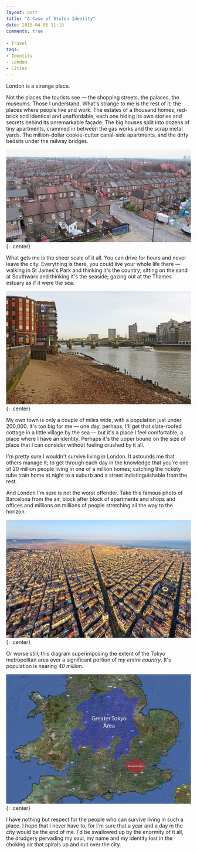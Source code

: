 ```yaml
---
layout: post
title: "A Case of Stolen Identity"
date: 2015-04-05 11:18
comments: true

- Travel
tags:
- Identity
- London
- Cities
---
```


London is a strange place.

Not the places the tourists see &mdash; the shopping streets, the palaces, the museums. Those I understand. What's strange to me is the rest of it; the places where people live and work. The estates of a thousand homes, red-brick and identical and unaffordable, each one hiding its own stories and secrets behind its unremarkable façade. The big houses split into dozens of tiny apartments, crammed in between the gas works and the scrap metal yards. The million-dollar cookie-cutter canal-side apartments, and the dirty bedsits under the railway bridges.

![Wood Green, London by David Holt, CC by-sa](/img/blog/2015/haringey.jpg){: .center}

What gets me is the sheer scale of it all. You can drive for hours and never leave the city. Everything is there, you could live your whole life there &mdash; walking in St James's Park and thinking it's the country; sitting on the sand at Southwark and thinking it's the seaside; gazing out at the Thames estuary as if it were the sea.

![Beach at Southwark by Christine Matthews via Wikimedia Commons, CC by-sa](/img/blog/2015/southwark.jpg){: .center}

My own town is only a couple of miles wide, with a population just under 200,000. It's too big for me &mdash; one day, perhaps, I'll get that slate-roofed cottage in a little village by the sea &mdash; but it's a place I feel comfortable, a place where I have an identity. Perhaps it's the upper bound on the size of place that I can consider without feeling crushed by it all.

I'm pretty sure I wouldn't survive living in London. It astounds me that others manage it; to get through each day in the knowledge that you're one of 20 million people living in one of a million homes; catching the rickety tube train home at night to a suburb and a street indistinguishable from the rest.

And London I'm sure is not the worst offender. Take this famous photo of Barcelona from the air, block after block of apartments and shops and offices and millions on millions of people stretching all the way to the horizon.

![Aerial view of Barcelona](/img/blog/2015/barcelona.jpg){: .center}

Or worse still, this diagram superimposing the extent of the Tokyo metropolitan area over a significant portion of *my entire country*. It's population is nearing *40 million*.

![Size of Tokyo compared to the UK](/img/blog/2015/tokyo.jpg){: .center}

I have nothing but respect for the people who can survive living in such a place. I hope that I never have to, for I'm sure that a year and a day in the city would be the end of me. I'd be swallowed up by the enormity of it all, the drudgery pervading my soul, my name and my identity lost in the choking air that spirals up and out over the city.

